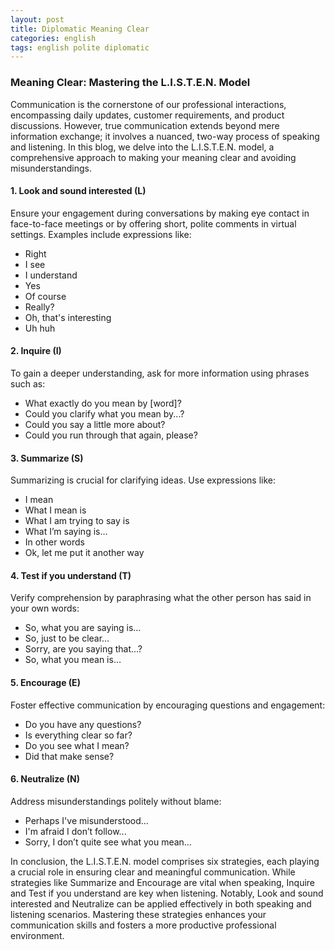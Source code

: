 ```yaml
---
layout: post
title: Diplomatic Meaning Clear
categories: english
tags: english polite diplomatic
---
```


### **Meaning Clear: Mastering the L.I.S.T.E.N. Model**

Communication is the cornerstone of our professional interactions, encompassing daily updates, customer requirements, and product discussions. However, true communication extends beyond mere information exchange; it involves a nuanced, two-way process of speaking and listening. In this blog, we delve into the L.I.S.T.E.N. model, a comprehensive approach to making your meaning clear and avoiding misunderstandings.

#### **1. Look and sound interested (L)**

Ensure your engagement during conversations by making eye contact in face-to-face meetings or by offering short, polite comments in virtual settings. Examples include expressions like:
- Right
- I see
- I understand
- Yes
- Of course
- Really?
- Oh, that's interesting
- Uh huh

#### **2. Inquire (I)**

To gain a deeper understanding, ask for more information using phrases such as:
- What exactly do you mean by [word]?
- Could you clarify what you mean by...?
- Could you say a little more about?
- Could you run through that again, please?

#### **3. Summarize (S)**

Summarizing is crucial for clarifying ideas. Use expressions like:
- I mean
- What I mean is
- What I am trying to say is
- What I’m saying is…
- In other words
- Ok, let me put it another way

#### **4. Test if you understand (T)**

Verify comprehension by paraphrasing what the other person has said in your own words:
- So, what you are saying is…
- So, just to be clear…
- Sorry, are you saying that…?
- So, what you mean is…

#### **5. Encourage (E)**

Foster effective communication by encouraging questions and engagement:
- Do you have any questions?
- Is everything clear so far?
- Do you see what I mean?
- Did that make sense?

#### **6. Neutralize (N)**

Address misunderstandings politely without blame:
- Perhaps I've misunderstood...
- I'm afraid I don’t follow...
- Sorry, I don’t quite see what you mean…

In conclusion, the L.I.S.T.E.N. model comprises six strategies, each playing a crucial role in ensuring clear and meaningful communication. While strategies like Summarize and Encourage are vital when speaking, Inquire and Test if you understand are key when listening. Notably, Look and sound interested and Neutralize can be applied effectively in both speaking and listening scenarios. Mastering these strategies enhances your communication skills and fosters a more productive professional environment.
